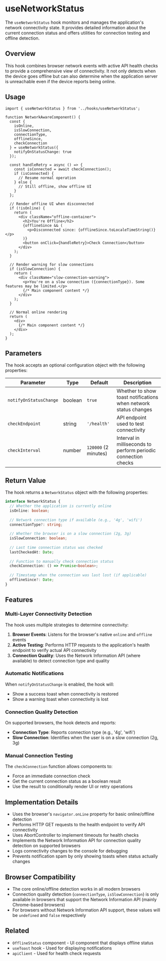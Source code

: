# useNetworkStatus

The `useNetworkStatus` hook monitors and manages the application's network connectivity state. It provides detailed information about the current connection status and offers utilities for connection testing and offline detection.

## Overview

This hook combines browser network events with active API health checks to provide a comprehensive view of connectivity. It not only detects when the device goes offline but can also determine when the application server is unreachable even if the device reports being online.

## Usage

```tsx
import { useNetworkStatus } from '../hooks/useNetworkStatus';

function NetworkAwareComponent() {
  const { 
    isOnline, 
    isSlowConnection, 
    connectionType,
    offlineSince,
    checkConnection 
  } = useNetworkStatus({
    notifyOnStatusChange: true
  });
  
  const handleRetry = async () => {
    const isConnected = await checkConnection();
    if (isConnected) {
      // Resume normal operation
    } else {
      // Still offline, show offline UI
    }
  };
  
  // Render offline UI when disconnected
  if (!isOnline) {
    return (
      <div className="offline-container">
        <h2>You're Offline</h2>
        {offlineSince && (
          <p>Disconnected since: {offlineSince.toLocaleTimeString()}</p>
        )}
        <button onClick={handleRetry}>Check Connection</button>
      </div>
    );
  }
  
  // Render warning for slow connections
  if (isSlowConnection) {
    return (
      <div className="slow-connection-warning">
        <p>You're on a slow connection ({connectionType}). Some features may be limited.</p>
        {/* Main component content */}
      </div>
    );
  }
  
  // Normal online rendering
  return (
    <div>
      {/* Main component content */}
    </div>
  );
}
```

## Parameters

The hook accepts an optional configuration object with the following properties:

| Parameter | Type | Default | Description |
|-----------|------|---------|-------------|
| `notifyOnStatusChange` | boolean | `true` | Whether to show toast notifications when network status changes |
| `checkEndpoint` | string | `'/health'` | API endpoint used to test connectivity |
| `checkInterval` | number | `120000` (2 minutes) | Interval in milliseconds to perform periodic connection checks |

## Return Value

The hook returns a `NetworkStatus` object with the following properties:

```typescript
interface NetworkStatus {
  // Whether the application is currently online
  isOnline: boolean;
  
  // Network connection type if available (e.g., '4g', 'wifi')
  connectionType?: string;
  
  // Whether the browser is on a slow connection (2g, 3g)
  isSlowConnection: boolean;
  
  // Last time connection status was checked
  lastCheckedAt: Date;
  
  // Function to manually check connection status
  checkConnection: () => Promise<boolean>;
  
  // Timestamp when the connection was last lost (if applicable)
  offlineSince?: Date;
}
```

## Features

### Multi-Layer Connectivity Detection

The hook uses multiple strategies to determine connectivity:

1. **Browser Events**: Listens for the browser's native `online` and `offline` events
2. **Active Testing**: Performs HTTP requests to the application's health endpoint to verify actual API connectivity
3. **Connection Quality**: Uses the Network Information API (where available) to detect connection type and quality

### Automatic Notifications

When `notifyOnStatusChange` is enabled, the hook will:

- Show a success toast when connectivity is restored
- Show a warning toast when connectivity is lost

### Connection Quality Detection

On supported browsers, the hook detects and reports:

- **Connection Type**: Reports connection type (e.g., '4g', 'wifi')
- **Slow Connection**: Identifies when the user is on a slow connection (2g, 3g)

### Manual Connection Testing

The `checkConnection` function allows components to:

- Force an immediate connection check
- Get the current connection status as a boolean result
- Use the result to conditionally render UI or retry operations

## Implementation Details

- Uses the browser's `navigator.onLine` property for basic online/offline detection
- Performs HTTP GET requests to the health endpoint to verify API connectivity
- Uses AbortController to implement timeouts for health checks
- Implements the Network Information API for connection quality detection on supported browsers
- Logs connectivity changes to the console for debugging
- Prevents notification spam by only showing toasts when status actually changes

## Browser Compatibility

- The core online/offline detection works in all modern browsers
- Connection quality detection (`connectionType`, `isSlowConnection`) is only available in browsers that support the Network Information API (mainly Chrome-based browsers)
- For browsers without Network Information API support, these values will be `undefined` and `false` respectively

## Related

- `OfflineStatus` component - UI component that displays offline status
- `useToast` hook - Used for displaying notifications
- `apiClient` - Used for health check requests 